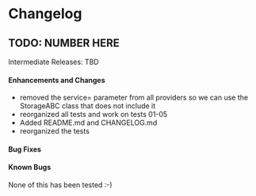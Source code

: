 # Changelog

## TODO: NUMBER HERE

Intermediate Releases: TBD

#### Enhancements and Changes

- removed the service= parameter from all providers so we can use the
  StorageABC class that does not include it
- reorganized all tests and work on tests 01-05
- Added README.md and CHANGELOG.md
- reorganized the tests

#### Bug Fixes

#### Known Bugs

None of this has been tested :-)


